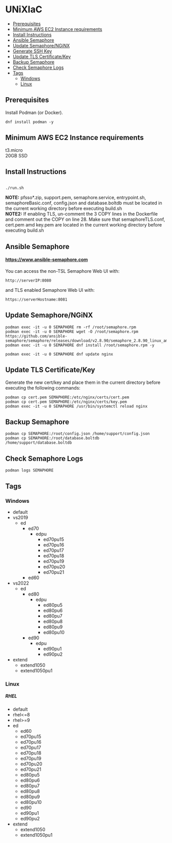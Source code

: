 # UNiXIaC
- [Prerequisites](#prerequisites)
- [Minimum AWS EC2 Instance requirements](#minimum-aws-ec2-instance-requirements)
- [Install Instructions](#install-instructions)
- [Ansible Semaphore](#ansible-semaphore)
- [Update Semaphore/NGiNX](#update-semaphorenginx)
- [Generate SSH Key](#generate-ssh-key)
- [Update TLS Certificate/Key](#update-tls-certificatekey)
- [Backup Semaphore](#backup-semaphore)
- [Check Semaphore Logs](#check-semaphore-logs)
- [Tags](#tags)
  - [Windows](#windows)
  - [Linux](#linux)  

## Prerequisites
Install Podman (or Docker).  
```
dnf install podman -y
```

## Minimum AWS EC2 Instance requirements
t3.micro  
20GB SSD  

## Install Instructions
```

./run.sh
```
**NOTE:** pfsso*.zip, support.pem, semaphore.service, entrypoint.sh, semaphoreBasic.conf,  config.json and database.boltdb must be located in the current working directory before executing build.sh  
**NOTE2:** If enabling TLS, un-comment the 3 COPY lines in the Dockerfile and comment out the COPY on line 28. Make sure that semaphoreTLS.conf, cert.pem amd key.pem are located in the current working directory before executing build.sh  

## Ansible Semaphore
#### https://www.ansible-semaphore.com
You can access the non-TSL Semaphore Web UI with:
```
http://serverIP:8080
```
and TLS enabled Semaphore Web UI with:
```
https://serverHostname:8081
```

## Update Semaphore/NGiNX
```
podman exec -it -u 0 SEMAPHORE rm -rf /root/semaphore.rpm
podman exec -it -u 0 SEMAPHORE wget -O /root/semaphore.rpm https://github.com/ansible-semaphore/semaphore/releases/download/v2.8.90/semaphore_2.8.90_linux_amd64.rpm
podman exec -it -u 0 SEMAPHORE dnf install /root/semaphore.rpm -y
```
```
podman exec -it -u 0 SEMAPHORE dnf update nginx
```

## Update TLS Certificate/Key
Generate the new cert/key and place them in the current directory before executing the following commands:  
```
podman cp cert.pem SEMAPHORE:/etc/nginx/certs/cert.pem
podman cp cert.pem SEMAPHORE:/etc/nginx/certs/key.pem
podman exec -it -u 0 SEMAPHORE /usr/bin/systemctl reload nginx
```

## Backup Semaphore
```
podman cp SEMAPHORE:/root/config.json /home/support/config.json
podman cp SEMAPHORE:/root/database.boltdb /home/support/database.boltdb
```

## Check Semaphore Logs
```
podman logs SEMAPHORE
```

## Tags
### Windows

- default
- vs2019
  - ed
    - ed70
      - edpu
        - ed70pu15
        - ed70pu16
        - ed70pu17
        - ed70pu18
        - ed70pu19
        - ed70pu20
        - ed70pu21
    - ed60
- vs2022
  - ed 
    - ed80
      - edpu
        - ed80pu5
        - ed80pu6
        - ed80pu7
        - ed80pu8
        - ed80pu9
        - ed80pu10
    - ed90
      - edpu
        - ed90pu1
        - ed90pu2
- extend
  - extend1050
  - extend1050pu1

### Linux
##### RHEL
- default
- rhel<=8
- rhel>=9
- ed
  - ed60
  - ed70pu15
  - ed70pu16
  - ed70pu17
  - ed70pu18
  - ed70pu19
  - ed70pu20
  - ed70pu21
  - ed80pu5
  - ed80pu6
  - ed80pu7
  - ed80pu8
  - ed80pu9
  - ed80pu10
  - ed90
  - ed90pu1
  - ed90pu2
- extend
  - extend1050
  - extend1050pu1